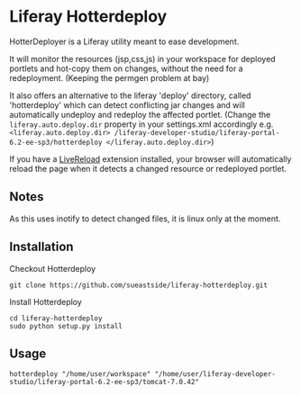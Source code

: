 Liferay Hotterdeploy
====
HotterDeployer is a Liferay utility meant to ease development.

It will monitor the resources (jsp,css,js) in your workspace for deployed
portlets and hot-copy them on changes, without the need for a redeployment. 
(Keeping the permgen problem at bay)

It also offers an alternative to the liferay 'deploy' directory, 
called 'hotterdeploy' which can detect conflicting jar changes and will
automatically undeploy and redeploy the affected portlet.
(Change the `liferay.auto.deploy.dir` property in your settings.xml accordingly
 e.g. `<liferay.auto.deploy.dir>
        /liferay-developer-studio/liferay-portal-6.2-ee-sp3/hotterdeploy
      </liferay.auto.deploy.dir>`)
      
If you have a [LiveReload](http://feedback.livereload.com/knowledgebase/articles/86242-how-do-i-install-and-use-the-browser-extensions-) 
extension installed, your browser will automatically reload the page 
when it detects a changed resource or redeployed portlet.

      
Notes
----- 
As this uses inotify to detect changed files, it is linux only at the moment.

Installation
----- 
Checkout Hotterdeploy
 ```
 git clone https://github.com/sueastside/liferay-hotterdeploy.git
 ```
 
Install Hotterdeploy
 ```
 cd liferay-hotterdeploy
 sudo python setup.py install
 ```

 
Usage
----- 
 ```
 hotterdeploy "/home/user/workspace" "/home/user/liferay-developer-studio/liferay-portal-6.2-ee-sp3/tomcat-7.0.42"
 ```
